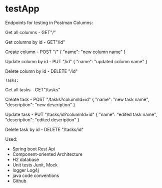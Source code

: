 # testApp
Endpoints for testing in Postman
    Columns:

Get all columns -  GET"/"

Get columns by id - GET"/id"

Create column - POST "/"
                {
                    "name": "new column name"
                }

Update column by id - PUT "/id"
                {
                    "name": "updated column name"
                }

Delete column by id - DELETE "/id"

    Tasks:
Get all tasks -  GET"/tasks"

Create task - POST "/tasks?columnId=id"
                {
                    "name": "new task name",
                    "description": "new description"
                }

Update task - PUT "/tasks/id?columnId=id"
                {
                    "name": "edited task name",
                    "description": "edited description"
                }

Delete task by id - DELETE "/tasks/id"

Used:
 - Spring boot Rest Api
 - Component-oriented Architecture
 - H2 database
 - Unit tests Junit, Mock
 - logger Log4j
 - java code conventions
 - Github

